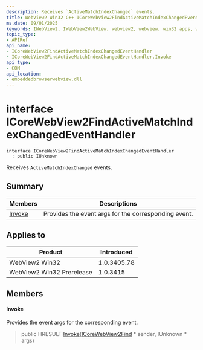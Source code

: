 ```yaml
---
description: Receives `ActiveMatchIndexChanged` events.
title: WebView2 Win32 C++ ICoreWebView2FindActiveMatchIndexChangedEventHandler
ms.date: 09/01/2025
keywords: IWebView2, IWebView2WebView, webview2, webview, win32 apps, win32, edge, ICoreWebView2, ICoreWebView2Controller, browser control, edge html, ICoreWebView2FindActiveMatchIndexChangedEventHandler
topic_type: 
- APIRef
api_name:
- ICoreWebView2FindActiveMatchIndexChangedEventHandler
- ICoreWebView2FindActiveMatchIndexChangedEventHandler.Invoke
api_type:
- COM
api_location:
- embeddedbrowserwebview.dll
---
```


# interface ICoreWebView2FindActiveMatchIndexChangedEventHandler

```
interface ICoreWebView2FindActiveMatchIndexChangedEventHandler
  : public IUnknown
```

Receives `ActiveMatchIndexChanged` events.

## Summary

 Members                        | Descriptions
--------------------------------|---------------------------------------------
[Invoke](#invoke) | Provides the event args for the corresponding event.

## Applies to

Product                         | Introduced
--------------------------------|---------------------------------------------
WebView2 Win32            |    1.0.3405.78
WebView2 Win32 Prerelease |    1.0.3415

## Members

#### Invoke

Provides the event args for the corresponding event.

> public HRESULT [Invoke](#invoke)([ICoreWebView2Find](icorewebview2find.md#icorewebview2find) * sender, IUnknown * args)


